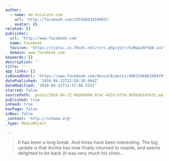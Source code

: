 ```yaml
---
author:
  - name: de-escalate.com
    url: 'http://facebook.com/255548534599831'
    avatar: {}
related: []
publisher:
  url: 'http://www.facebook.com'
  name: Facebook
  favicon: 'https://static.xx.fbcdn.net/rsrc.php/yV/r/hzMapiNYYpW.ico'
  domain: www.facebook.com
keywords: []
description: ''
title: ''
app_links: []
isBasedOnUrl: 'https://www.facebook.com/descal8/posts/486318698189479'
datePublished: '2016-04-22T22:58:30.964Z'
dateModified: '2016-04-22T22:57:08.532Z'
starred: false
sourcePath: _posts/2016-04-22-9b384608-97ac-4529-bf76-9d5beb16fe31.md
published: true
inFeed: true
hasPage: false
inNav: false
_context: 'http://schema.org'
_type: MediaObject

---
```

> It has been a long break. And times have been interesting. The big update is that Archie has now finally returned to respite, and seems delighted to be back (it was very much his choic...